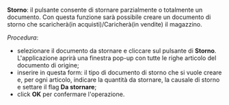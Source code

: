 **Storno**: il pulsante consente di stornare parzialmente o totalmente un documento. Con questa funzione sarà possibile creare un documento di storno che scaricherà(in acquisti)/Caricherà(in vendite) il magazzino.  

*Procedura*:  
- selezionare il documento da stornare e cliccare sul pulsante di **Storno**. L'applicazione aprirà una finestra pop-up con tutte le righe articolo del documento di origine;  
- inserire in questa form: il tipo di documento di storno che si vuole creare e, per ogni articolo, indicare la quantità da stornare, la causale di storno e settare il flag **Da stornare**;  
- click **OK** per confermare l'operazione.